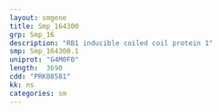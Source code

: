 ```yaml
---
layout: smgene
title: Smp_164300
grp: Smp_16
description: "RB1 inducible coiled coil protein 1"
smp: Smp_164300.1
uniprot: "G4M0F0"
length:  3690
cdd: "PRK08581"
kk: ns
categories: sm
---
```

